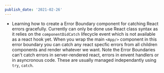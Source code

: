 ```yaml
---
publish_date: '2021-02-26'
---
```


- Learning how to create a Error Boundary component for catching React errors gracefully. Currently can only be done use React class syntax as it relies on the `componentDidCatch` lifecycle event which is not available as a react hook yet. When you wrap the main `<App/>` component in this error boundary you can catch any react specfic errors from all children components and render whatever we want. Note the Error Boundaries can't catch errors in server-rendered react, errors in envent handlers or in asyncronous code. These are usually managed independantly using `try`, `catch`.
